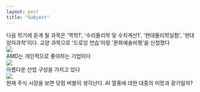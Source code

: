 ```yaml
---
layout: post
title: "Subject"
---
```


<div class="txt">
  다음 학기에 듣게 될 과목은 '역학1', '수리물리학 및 수치계산1', '현대물리학실험', '현대양자과학'이다. 교양 과목으로 '드로잉 연습'이랑 '문화예술비평'을 신청했다
</div>



<div class="img">
  <img src="https://github.com/user-attachments/assets/0787ce57-799a-4226-a720-189c61fefdfa">
</div>

<div class="txt">
  AMD는 개인적으로 좋아하는 기업이다
</div>


<div class="img">
  <img src="https://github.com/user-attachments/assets/ae44113c-5e5f-4786-a9ab-9016f06a1a89">
</div>

<div class="txt">
  아름다운 산업 구성을 가지고 있다
</div>



<div class="img">
  <img src="https://github.com/user-attachments/assets/6a46625d-26b9-4d09-98c0-7ef8b90a8e90">
</div> 


<div class="txt">
  현재 주식 시장을 보면 닷컴 버블이 생각난다. AI 열풍에 대한 대중의 미망과 광기일까? 
</div>
